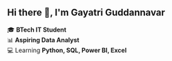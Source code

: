 ## Hi there 👋, I'm Gayatri Guddannavar

🎓 **BTech IT Student**  
📊 **Aspiring Data Analyst**  
💻 Learning **Python, SQL, Power BI, Excel** 

